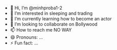 - 👋 Hi, I’m @minhproba1-2
- 👀 I’m interested in sleeping and trading
- 🌱 I’m currently learning how to become an actor
- 💞️ I’m looking to collaborate on Bollywood
- 📫 How to reach me NO WAY
- 😄 Pronouns: ...
- ⚡ Fun fact: ...

<!---
minhproba1-2/minhproba1-2 is a ✨ special ✨ repository because its `README.md` (this file) appears on your GitHub profile.
You can click the Preview link to take a look at your changes.
--->
